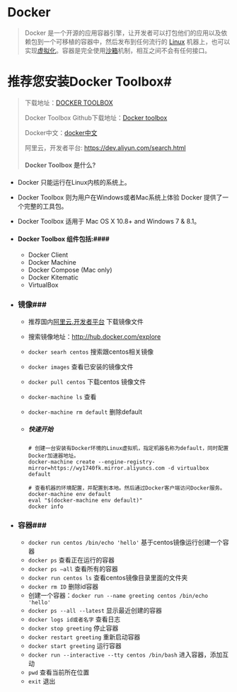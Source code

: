 
Docker
=====

> Docker 是一个开源的应用容器引擎，让开发者可以打包他们的应用以及依赖包到一个可移植的容器中，然后发布到任何流行的 [Linux](http://baike.baidu.com/view/1634.htm) 机器上，也可以实现[虚拟化](http://baike.baidu.com/view/729629.htm)。容器是完全使用[沙箱](http://baike.baidu.com/subview/720343/13998082.htm)机制，相互之间不会有任何接口。

# 推荐您安装Docker Toolbox#

> 下载地址：[DOCKER TOOLBOX](https://www.docker.com/products/docker-toolbox)
>
> Docker Toolbox Github下载地址：[Docker toolbox](https://github.com/docker/toolbox/releases/tag/v1.12.3) 
>
> Docker中文：[docker中文](http://www.docker.org.cn/index.html)
>
> 阿里云，开发者平台: https://dev.aliyun.com/search.html
>
> #### Docker Toolbox 是什么?

- Docker 只能运行在Linux内核的系统上。

- Docker Toolbox 则为用户在Windows或者Mac系统上体验 Docker 提供了一个完整的工具包。

- Docker Toolbox 适用于 Mac OS X 10.8+ and Windows 7 & 8.1。

- #### Docker Toolbox 组件包括:####

  - Docker Client
  - Docker Machine
  - Docker Compose (Mac only)
  - Docker Kitematic
  - VirtualBox

- ### 镜像###

  - 推荐国内[阿里云.开发者平台](https://dev.aliyun.com/search.html)  下载镜像文件

  - 搜索镜像地址：http://hub.docker.com/explore

  - `docker searh centos`  搜索跟centos相关镜像

  - `docker images`  查看已安装的镜像文件 

  - `docker pull centos`  下载centos 镜像文件

  - `docker-machine ls`   查看

  - `docker-machine rm default`  删除default

  - ##### 快速开始

    ```
    # 创建一台安装有Docker环境的Linux虚拟机，指定机器名称为default，同时配置Docker加速器地址。
    docker-machine create --engine-registry-mirror=https://wy1740fk.mirror.aliyuncs.com -d virtualbox default

    # 查看机器的环境配置，并配置到本地。然后通过Docker客户端访问Docker服务。
    docker-machine env default
    eval "$(docker-machine env default)"
    docker info
    ```

- ### 容器###

  - `docker run centos /bin/echo 'hello'`  基于centos镜像运行创建一个容器
  - `docker ps`  查看正在运行的容器
  - `docker ps —all`   查看所有的容器
  - `docker run centos ls`   查看centos镜像目录里面的文件夹
  - `docker rm ID`   删除id容器
  - 创建一个容器：`docker run --name greeting centos /bin/echo 'hello'`
  - `docker ps --all --latest`  显示最近创建的容器
  - `docker logs id或者名字`  查看日志
  - `docker stop greeting`  停止容器
  - `docker restart greeting`  重新启动容器
  - `docker start greeting`  运行容器
  - `docker run --interactive --tty centos /bin/bash`  进入容器，添加互动
  - `pwd`   查看当前所在位置
  - `exit`  退出


